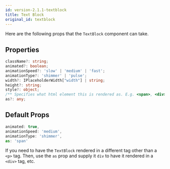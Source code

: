 ```yaml
---
id: version-2.1.1-textblock
title: Text Block
original_id: textblock
---
```


Here are the following props that the `TextBlock` component can take.

##  Properties

```typescript
className?: string;
animated?: boolean;
animationSpeed?: 'slow' | 'medium' | 'fast';
animationType?: 'shimmer' | 'pulse';
width?: IPlaceholderWidth["width"] | string;
height?: string;
style?: object;
/** Specifies what html element this is rendered as. E.g. <span>, <div>, etc. */
as?: any;
```

## Default Props

```jsx
animated: true,
animationSpeed: 'medium',
animationType: 'shimmer',
as: 'span'
```

If you need to have the `TextBlock` rendered in a different tag other than a `<p>` tag.
Then, use the `as` prop and supply it `div` to have it rendered in a `<div>` tag, etc.

